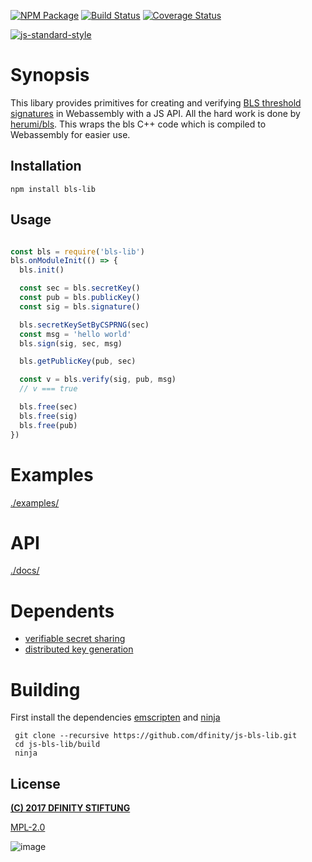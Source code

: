 [![NPM Package](https://img.shields.io/npm/v/bls-lib.svg?style=flat-square)](https://www.npmjs.org/package/bls-lib)
[![Build Status](https://img.shields.io/travis/dfinity/js-bls-lib.svg?branch=master&style=flat-square)](https://travis-ci.org/dfinity/js-bls-lib)
[![Coverage Status](https://img.shields.io/coveralls/dfinity/js-bls-lib.svg?style=flat-square)](https://coveralls.io/r/dfinity/js-bls-lib)


[![js-standard-style](https://cdn.rawgit.com/feross/standard/master/badge.svg)](https://github.com/feross/standard)

# Synopsis

This libary provides primitives for creating and verifying [BLS threshold signatures](https://en.wikipedia.org/wiki/Boneh–Lynn–Shacham) in Webassembly with a JS API. All the hard work is done by [herumi/bls](https://github.com/herumi/bls). This wraps the bls C++ code which is compiled to Webassembly for easier use.

## Installation
`npm install bls-lib`

## Usage

```javascript

const bls = require('bls-lib')
bls.onModuleInit(() => {
  bls.init()

  const sec = bls.secretKey()
  const pub = bls.publicKey()
  const sig = bls.signature()

  bls.secretKeySetByCSPRNG(sec)
  const msg = 'hello world'
  bls.sign(sig, sec, msg)

  bls.getPublicKey(pub, sec)

  const v = bls.verify(sig, pub, msg)
  // v === true

  bls.free(sec)
  bls.free(sig)
  bls.free(pub)
})
```

# Examples
[./examples/](./examples/)

# API
[./docs/](./docs/index.md)

# Dependents
* [verifiable secret sharing](https://github.com/dfinity/vss)
* [distributed key generation](https://github.com/dfinity/dkg)

# Building

First install the dependencies [emscripten](https://github.com/kripken/emscripten) and [ninja](ninja-build.org)

```
 git clone --recursive https://github.com/dfinity/js-bls-lib.git
 cd js-bls-lib/build
 ninja
```

## License

[**(C) 2017 DFINITY STIFTUNG**](http://dfinity.network)

[MPL-2.0][LICENSE]

[LICENSE]: https://tldrlegal.com/license/mozilla-public-license-2.0-(mpl-2)

![image](https://user-images.githubusercontent.com/6457089/32753794-10f4cbc2-c883-11e7-8dcf-ff8088b38f9f.png)
